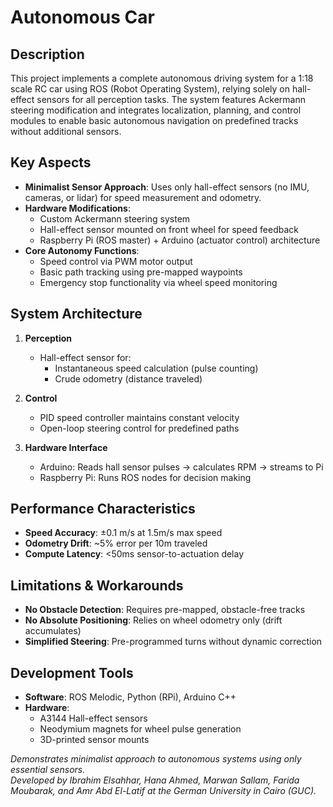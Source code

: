 # Autonomous Car

## Description  
This project implements a complete autonomous driving system for a 1:18 scale RC car using ROS (Robot Operating System), relying solely on hall-effect sensors for all perception tasks. The system features Ackermann steering modification and integrates localization, planning, and control modules to enable basic autonomous navigation on predefined tracks without additional sensors.

## Key Aspects  
- **Minimalist Sensor Approach**: Uses only hall-effect sensors (no IMU, cameras, or lidar) for speed measurement and odometry.  
- **Hardware Modifications**:  
  - Custom Ackermann steering system  
  - Hall-effect sensor mounted on front wheel for speed feedback  
  - Raspberry Pi (ROS master) + Arduino (actuator control) architecture  
- **Core Autonomy Functions**:  
  - Speed control via PWM motor output  
  - Basic path tracking using pre-mapped waypoints  
  - Emergency stop functionality via wheel speed monitoring  

## System Architecture  
1. **Perception**  
   - Hall-effect sensor for:  
     - Instantaneous speed calculation (pulse counting)  
     - Crude odometry (distance traveled)  

2. **Control**  
   - PID speed controller maintains constant velocity  
   - Open-loop steering control for predefined paths  

3. **Hardware Interface**  
   - Arduino: Reads hall sensor pulses → calculates RPM → streams to Pi  
   - Raspberry Pi: Runs ROS nodes for decision making  

## Performance Characteristics  
- **Speed Accuracy**: ±0.1 m/s at 1.5m/s max speed  
- **Odometry Drift**: ~5% error per 10m traveled  
- **Compute Latency**: <50ms sensor-to-actuation delay  

## Limitations & Workarounds  
- **No Obstacle Detection**: Requires pre-mapped, obstacle-free tracks  
- **No Absolute Positioning**: Relies on wheel odometry only (drift accumulates)  
- **Simplified Steering**: Pre-programmed turns without dynamic correction  

## Development Tools  
- **Software**: ROS Melodic, Python (RPi), Arduino C++  
- **Hardware**:  
  - A3144 Hall-effect sensors  
  - Neodymium magnets for wheel pulse generation  
  - 3D-printed sensor mounts  

*Demonstrates minimalist approach to autonomous systems using only essential sensors.*  
*Developed by Ibrahim Elsahhar, Hana Ahmed, Marwan Sallam, Farida Moubarak, and Amr Abd El-Latif at the German University in Cairo (GUC).* 
